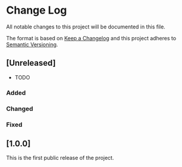 # Change Log

All notable changes to this project will be documented in this file.

The format is based on [Keep a Changelog](http://keepachangelog.com/) and this project adheres to [Semantic Versioning](http://semver.org/).

## [Unreleased]

- TODO

### Added

### Changed

### Fixed

## [1.0.0]

This is the first public release of the project.
